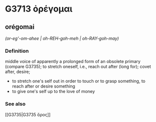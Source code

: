 # G3713 ὀρέγομαι

## orégomai

_(or-eg'-om-ahee | oh-REH-goh-meh | oh-RAY-goh-may)_

### Definition

middle voice of apparently a prolonged form of an obsolete primary (compare G3735); to stretch oneself, i.e., reach out after (long for); covet after, desire; 

- to stretch one's self out in order to touch or to grasp something, to reach after or desire something
- to give one's self up to the love of money

### See also

[[G3735|G3735 ὄρος]]

